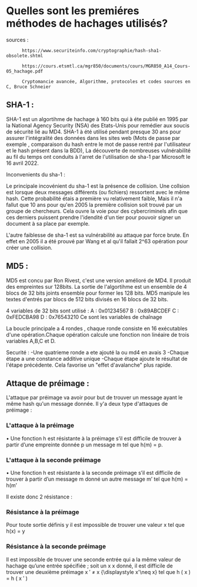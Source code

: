 # Quelles sont les premiéres méthodes de hachages utilisés? 

sources : 


          https://www.securiteinfo.com/cryptographie/hash-sha1-obsolete.shtml

          https://cours.etsmtl.ca/mgr850/documents/cours/MGR850_A14_Cours-05_hachage.pdf

          Cryptomancie avancée, Algorithme, protocoles et codes sources en C, Bruce Schneier
          

 ## SHA-1 :



SHA-1 est un algortihme de hachage à 160 bits qui à éte publié en 1995 par la National Agency Security (NSA) des Etats-Unis pour remédier aux soucis de sécurité lié au MD4.
SHA-1 à été utilisé pendant presque 30 ans pour assurer l'intégralité des données dans les sites web (Mots de passe par exemple , comparaison du hash entre le mot de passe rentré par l'utilisateur et le hash présent dans la BDD),
La découverte de nombreuses vulnérabilité au fil du temps ont conduits à l'arret de l'utilisation de sha-1 par Microsoft le 16 avril 2022.

Inconvenients du sha-1 : 

Le principale incovénient du sha-1 est la présence de collision. Une collsion est lorsque deux messages différents (ou fichiers) ressortent avec le même hash. Cette probabilité étais a première vu relativement faible,
Mais il n'a fallut que 10 ans pour qu'en 2005 la première collision soit trouvé par un groupe de chercheurs. Cela ouvre la voie pour des cybercriminels afin que ces derniers puissent prendre l'idendité d'un tier pour pouvoir signer un document à sa place par exemple.

L'autre faiblesse de sha-1 est sa vulnérabilité au attaque par force brute. En effet en 2005 il a été prouvé par Wang et al qu'il fallait 2^63 opération pour créer une collision.

## MD5 : 
 MD5 est concu par Ron Rivest, c'est une version amélioré de MD4. Il produit des empreintes sur 128bits. La sortie de l'algortihme est un ensemble de 4 blocs de 32 bits joints ensemble pour former les 128 bits.
 MD5 manipule les textes d'entrés par blocs de 512 bits divisés en 16 blocs de 32 bits.
 
 4 variables de 32 bits sont utilisé :
 A : 0x01234567
 B : 0x89ABCDEF
 C : 0xFEDCBA98
 D : 0x76543210
 Ce sont les variables de chaînage

La boucle principale a 4 rondes , chaque ronde consiste en 16 exécutables d'une opération.Chaque opération calcule une fonction non linéaire de trois variables A,B,C et D.

 
 Securité : 
-Une quatrieme ronde a ete ajouté la ou md4 en avais 3
-Chaque étape a une constance additive unique 
-Chaque étape ajoute le résultat de l'étape précédente. Cela favorise un "effet d'avalanche" plus rapide.


## Attaque de préimage : 

L'attaque par préimage va avoir pour but de trouver un message ayant le même hash qu'un message donnée. Il y'a deux type d'attaques de préimage : 

### L'attaque à la préimage

• Une fonction h est résistante à la préimage s’il est difficile
de trouver à partir d’une empreinte donnée p un message m
tel que h(m) = p.

### L'attaque à la seconde préimage

• Une fonction h est résistante à la seconde préimage s’il
est difficile de trouver à partir d’un message m donné un
autre message m’ tel que h(m) = h(m’

Il existe donc 2 résistance :

### Résistance à la préimage

Pour toute sortie définis y  il est impossible de trouver une valeur x tel que h(x) = y

### Résistance à la seconde préimage 

Il est impossible de trouver une seconde entrée qui a la même valeur de hachage qu’une entrée spécifiée ; soit un x x donné, il est difficile de trouver une deuxième préimage x ′ ≠ x {\displaystyle x'\neq x} tel que h ( x ) = h ( x ′ ) 



